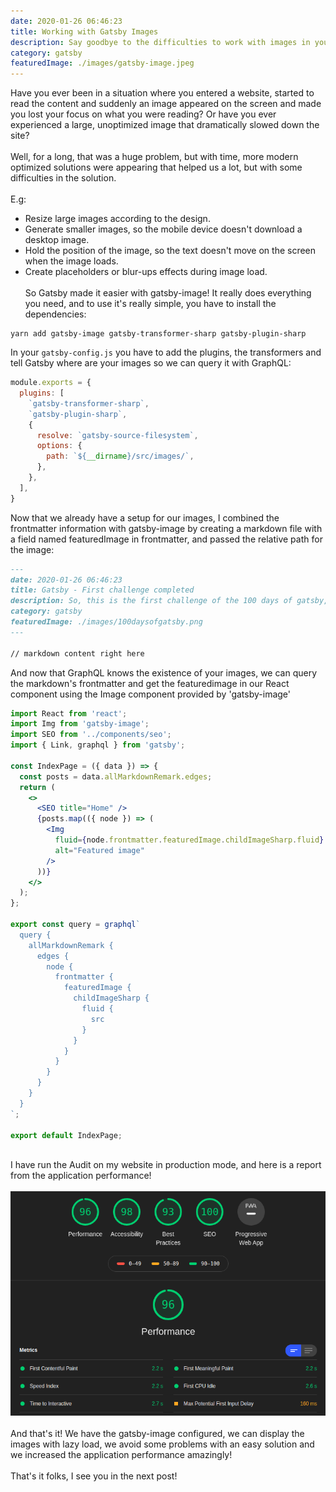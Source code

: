 ```yaml
---
date: 2020-01-26 06:46:23
title: Working with Gatsby Images
description: Say goodbye to the difficulties to work with images in your web applications.
category: gatsby
featuredImage: ./images/gatsby-image.jpeg
---
```


Have you ever been in a situation where you entered a website, started to read the content and suddenly an image appeared on the screen and made you lost your focus on what you were reading? Or have you ever experienced a large, unoptimized image that dramatically slowed down the site?
\
\
Well, for a long, that was a huge problem, but with time, more modern optimized solutions were appearing that helped us a lot, but with some difficulties in the solution.
\
\
 E.g:
- Resize large images according to the design.
- Generate smaller images, so the mobile device doesn't download a desktop image.
- Hold the position of the image, so the text doesn't move on the screen when the image loads.
- Create placeholders or blur-ups effects during image load.
\
\
So Gatsby made it easier with gatsby-image! It really does everything you need, and to use it's really simple, you have to install the dependencies:

```
yarn add gatsby-image gatsby-transformer-sharp gatsby-plugin-sharp
```

In your `gatsby-config.js` you have to add the plugins, the transformers and tell Gatsby where are your images so we can query it with GraphQL:

```javascript
module.exports = {
  plugins: [
    `gatsby-transformer-sharp`,
    `gatsby-plugin-sharp`,
    {
      resolve: `gatsby-source-filesystem`,
      options: {
        path: `${__dirname}/src/images/`,
      },
    },
  ],
}
```

Now that we already have a setup for our images, I combined the frontmatter information with gatsby-image by creating a markdown file with a field named featuredImage in frontmatter, and passed the relative path for the image:

```md
---
date: 2020-01-26 06:46:23
title: Gatsby - First challenge completed
description: So, this is the first challenge of the 100 days of gatsby, and I'm really excited to tell you what I learned, the difficulties and the next steps.
category: gatsby
featuredImage: ./images/100daysofgatsby.png
---

// markdown content right here
```

And now that GraphQL knows the existence of your images, we can query the markdown's frontmatter and get the featuredimage in our React component using the Image component provided by 'gatsby-image'

```jsx
import React from 'react';
import Img from 'gatsby-image';
import SEO from '../components/seo';
import { Link, graphql } from 'gatsby';

const IndexPage = ({ data }) => {
  const posts = data.allMarkdownRemark.edges;
  return (
    <>
      <SEO title="Home" />
      {posts.map(({ node }) => (
        <Img
          fluid={node.frontmatter.featuredImage.childImageSharp.fluid}
          alt="Featured image"
        />
      ))}
    </>
  );
};

export const query = graphql`
  query {
    allMarkdownRemark {
      edges {
        node {
          frontmatter {
            featuredImage {
              childImageSharp {
                fluid {
                  src
                }
              }
            }
          }
        }
      }
    }
  }  
`;

export default IndexPage;

```
\
I have run the Audit on my website in production mode, and here is a report from the application performance!
\
\
![Audit performance for fabiotetsuo.com](./images/audit_performance_fabiotetsuocom.png)
\
\
And that's it! We have the gatsby-image configured, we can display the images with lazy load, we avoid some problems with an easy solution and we increased the application performance amazingly!
\
\
That's it folks, I see you in the next post!